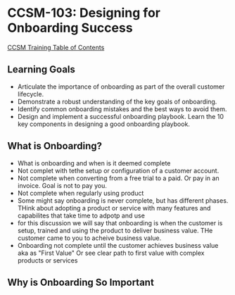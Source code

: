 # CCSM-103: Designing for Onboarding Success


[CCSM Training Table of Contents](https://github.com/pslucas0212/CCSM-Training/)

## Learning Goals
- Articulate the importance of onboarding as part of the overall customer lifecycle.
- Demonstrate a robust understanding of the key goals of onboarding.
- Identify common onboarding mistakes and the best ways to avoid them.
- Design and implement a successful onboarding playbook.  Learn the 10 key components in designing a good onboarding playbook.

## What is Onboarding?
- What is onboarding and when is it deemed complete
- Not complet with tethe setup or configuration of a customer account.
- Not complete when converting from a free trial to a paid. Or pay in an invoice.  Goal is not to pay you.
- Not complete when regularly using product
- Some might say onboarding is never complete, but has different phases.  THink about adopting a product or service with many features and capabilites that take time to adpotp and use
- for this discussion we will say that onboarding is when the customer is setup, trained and using the product to deliver business value.  THe customer came to you to acheive business value.
- Onboarding not complete until the customer achieves business value aka as "First Value"  Or see clear path to first value with complex products or services


## Why is Onboarding So Important
